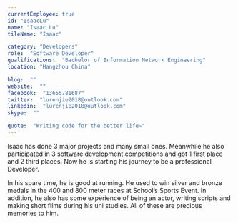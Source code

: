 ```yaml
---
currentEmployee: true
id: "IsaacLu"
name: "Isaac Lu"
tileName: "Isaac"

category: "Developers"
role:  "Software Developer"
qualifications:  "Bachelor of Information Network Engineering"
location: "Hangzhou China"

blog:  ""
website:  ""
facebook:  "13655781687"
twitter:  "lurenjie2018@outlook.com"
linkedin:  "lurenjie2018@outlook.com"
skype:  ""

quote:  "Writing code for the better life~"
---
```


Isaac has done 3 major projects and many small ones. Meanwhile he also participated in 3 software development competitions and got 1 first place and 2 third places. Now he is starting his journey to be a professional Developer.  

In his spare time, he is good at running. He used to win silver and bronze medals in the 400 and 800 meter races at School’s Sports Event. In addition, he also has some experience of being an actor, writing scripts and making short films during his uni studies. All of these are precious memories to him.   
